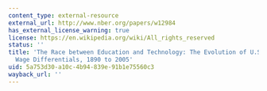 ```yaml
---
content_type: external-resource
external_url: http://www.nber.org/papers/w12984
has_external_license_warning: true
license: https://en.wikipedia.org/wiki/All_rights_reserved
status: ''
title: 'The Race between Education and Technology: The Evolution of U.S. Educational
  Wage Differentials, 1890 to 2005'
uid: 5a753d30-a10c-4b94-839e-91b1e75560c3
wayback_url: ''
---
```

